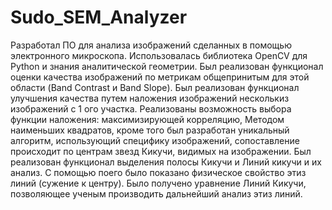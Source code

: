 # Sudo_SEM_Analyzer
Разработал ПО для анализа изображений сделанных в помощью электронного микроскопа. Использовалась библиотека OpenCV для Python и знания аналитической геометрии. 
Был реализован функционал оценки качества изображений по метрикам общепринитым для этой области (Band Contrast и Band Slope).
Был реализован функционал улучшения качества путем наложения изображений несколькиз изображений с 1 ого участка. Реализованы возможность выбора функции наложения: максимизирующей корреляцию, Методом наименьших квадратов, кроме того был разработан уникальный алгоритм, использующий специфику изображений, сопоставление происходит по центрам звезд Кикучи, видимых на изображении.
Был реализован функционал выделения полосы Кикучи и Линий кикучи и их анализ. 
С помощью поего было показано физическое свойство этиз линий (сужение к центру). 
Было получено уравнение Линий Кикучи, позволяющее ученым производить дальнейший анализ этиз линий.

